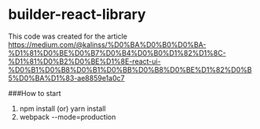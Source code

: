 # builder-react-library
This code was created for the article https://medium.com/@kalinss/%D0%BA%D0%B0%D0%BA-%D1%81%D0%BE%D0%B7%D0%B4%D0%B0%D1%82%D1%8C-%D1%81%D0%B2%D0%BE%D1%8E-react-ui-%D0%B1%D0%B8%D0%B1%D0%BB%D0%B8%D0%BE%D1%82%D0%B5%D0%BA%D1%83-ae8859e1a0c7

###How to start
1. npm install (or) yarn install
2. webpack --mode=production